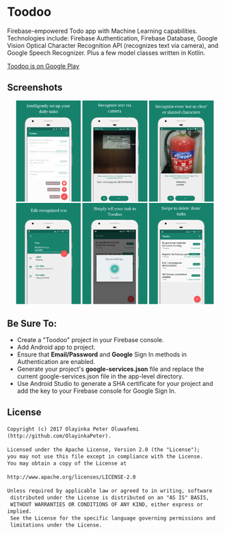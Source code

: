 # Toodoo
Firebase-empowered Todo app with Machine Learning capabilities.<br>
Technologies include: Firebase Authentication, Firebase Database, Google Vision Optical Character Recognition
API (recognizes text via camera), and Google Speech Recognizer. Plus a few model classes written in Kotlin.

[Toodoo is on Google Play](https://play.google.com/store/apps/details?id=com.olayinkapeter.toodoo)

## Screenshots

<p align="center">
<img src="https://github.com/OlayinkaPeter/Toodoo/blob/master/images/1.png" width="30%">
<img src="https://github.com/OlayinkaPeter/Toodoo/blob/master/images/2.png" width="30%">
<img src="https://github.com/OlayinkaPeter/Toodoo/blob/master/images/3.png" width="30%">
<img src="https://github.com/OlayinkaPeter/Toodoo/blob/master/images/4.png" width="30%">
<img src="https://github.com/OlayinkaPeter/Toodoo/blob/master/images/5.png" width="30%">
<img src="https://github.com/OlayinkaPeter/Toodoo/blob/master/images/6.png" width="30%">
</p>

## Be Sure To:
* Create a "Toodoo" project in your Firebase console.
* Add Android app to project.
* Ensure that **Email/Password** and **Google** Sign In methods in Authentication are enabled.
* Generate your project's **google-services.json** file and replace the current google-services.json file in the app-level directory.
* Use Android Studio to generate a SHA certificate for your project and add the key to your Firebase console for Google Sign In.



## License
```
Copyright (c) 2017 Olayinka Peter Oluwafemi (http://github.com/OlayinkaPeter).

Licensed under the Apache License, Version 2.0 (the "License");
you may not use this file except in compliance with the License.
You may obtain a copy of the License at

http://www.apache.org/licenses/LICENSE-2.0

Unless required by applicable law or agreed to in writing, software
 distributed under the License is distributed on an "AS IS" BASIS,
 WITHOUT WARRANTIES OR CONDITIONS OF ANY KIND, either express or implied.
 See the License for the specific language governing permissions and
 limitations under the License.
```